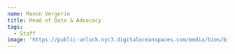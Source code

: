 ```yaml
---
name: Manon Vergerio
title: Head of Data & Advocacy
tags:
  - Staff
image: 'https://public-unlock.nyc3.digitaloceanspaces.com/media/bios/bio-Manon.png'
---
```


